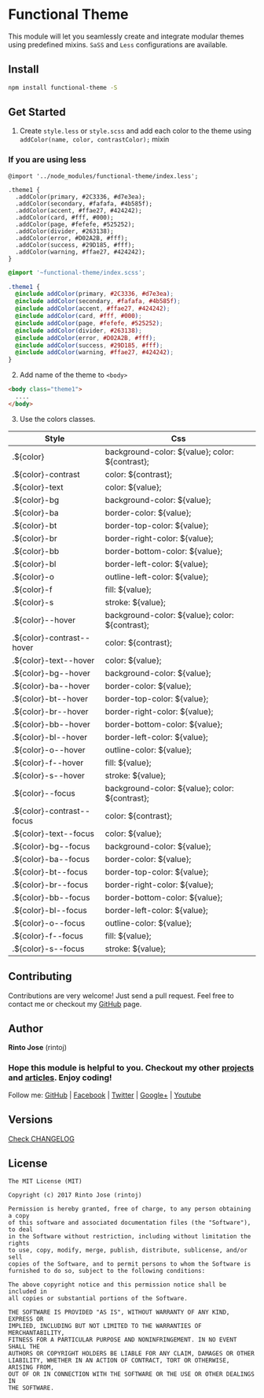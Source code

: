 # Functional Theme

This module will let you seamlessly create and integrate modular themes using predefined mixins. `SaSS` and `Less` configurations are available.

## Install

```bash
npm install functional-theme -S
```

## Get Started

1. Create `style.less` or `style.scss` and add each color to the theme using `addColor(name, color, contrastColor);` mixin

### If you are using less

```less
@import '../node_modules/functional-theme/index.less';

.theme1 {
  .addColor(primary, #2C3336, #d7e3ea);
  .addColor(secondary, #fafafa, #4b585f);
  .addColor(accent, #ffae27, #424242);
  .addColor(card, #fff, #000);
  .addColor(page, #fefefe, #525252);
  .addColor(divider, #263138);
  .addColor(error, #D02A2B, #fff);
  .addColor(success, #29D185, #fff);
  .addColor(warning, #ffae27, #424242);
}
```

```scss
@import '~functional-theme/index.scss';

.theme1 {
  @include addColor(primary, #2C3336, #d7e3ea);
  @include addColor(secondary, #fafafa, #4b585f);
  @include addColor(accent, #ffae27, #424242);
  @include addColor(card, #fff, #000);
  @include addColor(page, #fefefe, #525252);
  @include addColor(divider, #263138);
  @include addColor(error, #D02A2B, #fff);
  @include addColor(success, #29D185, #fff);
  @include addColor(warning, #ffae27, #424242);
}
```

2. Add name of the theme to `<body>`

```html
<body class="theme1">
  ....
</body>
```

3. Use the colors classes.

| Style | Css
|-------|---------------------------------
| .${color} | background-color: ${value}; color: ${contrast}; |
| .${color}-contrast | color: ${contrast}; |
| .${color}-text | color: ${value}; |
| .${color}-bg | background-color: ${value}; |
| .${color}-ba | border-color: ${value}; |
| .${color}-bt | border-top-color: ${value}; |
| .${color}-br | border-right-color: ${value}; |
| .${color}-bb | border-bottom-color: ${value}; |
| .${color}-bl | border-left-color: ${value}; |
| .${color}-o  | outline-left-color: ${value}; |
| .${color}-f  | fill: ${value}; |
| .${color}-s  | stroke: ${value}; |
| .${color}--hover | background-color: ${value}; color: ${contrast}; |
| .${color}-contrast--hover | color: ${contrast}; |
| .${color}-text--hover | color: ${value}; |
| .${color}-bg--hover | background-color: ${value}; |
| .${color}-ba--hover | border-color: ${value}; |
| .${color}-bt--hover | border-top-color: ${value}; |
| .${color}-br--hover | border-right-color: ${value}; |
| .${color}-bb--hover | border-bottom-color: ${value}; |
| .${color}-bl--hover | border-left-color: ${value}; |
| .${color}-o--hover  | outline-color: ${value}; |
| .${color}-f--hover  | fill: ${value}; |
| .${color}-s--hover  | stroke: ${value}; |
| .${color}--focus | background-color: ${value}; color: ${contrast}; |
| .${color}-contrast--focus | color: ${contrast}; |
| .${color}-text--focus | color: ${value}; |
| .${color}-bg--focus | background-color: ${value}; |
| .${color}-ba--focus | border-color: ${value}; |
| .${color}-bt--focus | border-top-color: ${value}; |
| .${color}-br--focus | border-right-color: ${value}; |
| .${color}-bb--focus | border-bottom-color: ${value}; |
| .${color}-bl--focus | border-left-color: ${value}; |
| .${color}-o--focus  | outline-color: ${value}; |
| .${color}-f--focus  | fill: ${value}; |
| .${color}-s--focus  | stroke: ${value}; |

## Contributing
Contributions are very welcome! Just send a pull request. Feel free to contact me or checkout my [GitHub](https://github.com/rintoj) page.

## Author

**Rinto Jose** (rintoj)

### Hope this module is helpful to you. Checkout my other [projects](https://github.com/rintoj) and [articles](https://medium.com/@rintoj). Enjoy coding!

Follow me:
  [GitHub](https://github.com/rintoj)
| [Facebook](https://www.facebook.com/rinto.jose)
| [Twitter](https://twitter.com/rintoj)
| [Google+](https://plus.google.com/+RintoJoseMankudy)
| [Youtube](https://youtube.com/+RintoJoseMankudy)

## Versions
[Check CHANGELOG](https://github.com/rintoj/functional-theme/blob/master/CHANGELOG.md)

## License
```
The MIT License (MIT)

Copyright (c) 2017 Rinto Jose (rintoj)

Permission is hereby granted, free of charge, to any person obtaining a copy
of this software and associated documentation files (the "Software"), to deal
in the Software without restriction, including without limitation the rights
to use, copy, modify, merge, publish, distribute, sublicense, and/or sell
copies of the Software, and to permit persons to whom the Software is
furnished to do so, subject to the following conditions:

The above copyright notice and this permission notice shall be included in
all copies or substantial portions of the Software.

THE SOFTWARE IS PROVIDED "AS IS", WITHOUT WARRANTY OF ANY KIND, EXPRESS OR
IMPLIED, INCLUDING BUT NOT LIMITED TO THE WARRANTIES OF MERCHANTABILITY,
FITNESS FOR A PARTICULAR PURPOSE AND NONINFRINGEMENT. IN NO EVENT SHALL THE
AUTHORS OR COPYRIGHT HOLDERS BE LIABLE FOR ANY CLAIM, DAMAGES OR OTHER
LIABILITY, WHETHER IN AN ACTION OF CONTRACT, TORT OR OTHERWISE, ARISING FROM,
OUT OF OR IN CONNECTION WITH THE SOFTWARE OR THE USE OR OTHER DEALINGS IN
THE SOFTWARE.
```
